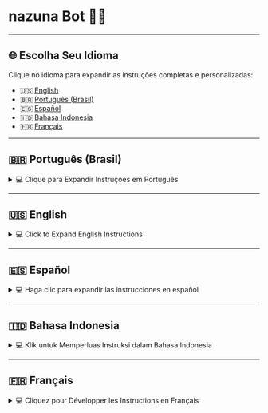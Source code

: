 # **nazuna Bot 🤖🚀**

 
---

## 🌐 **Escolha Seu Idioma**

Clique no idioma para expandir as instruções completas e personalizadas:

- 🇺🇸 [English](#-english)
- 🇧🇷 [Português (Brasil)](#-portugues-brasil)
- 🇪🇸 [Español](#-espanol)
- 🇮🇩 [Bahasa Indonesia](#-bahasa-indonesia)
- 🇫🇷 [Français](#-francais)

---

## 🇧🇷 **Português (Brasil)**

<details>
<summary>💻 Clique para Expandir Instruções em Português</summary>

### 📊 **Estatísticas do Projeto**

Métricas em tempo real do **nazuna Bot**, com o que cada uma significa:

| Ícone | Badge | Descrição |
|-------|-------|-----------|
| 🕒 | ![Última Atualização](https://img.shields.io/github/last-commit/hiudyy/nazuna?color=blue&style=flat-square) | **Última Atualização**: Quando o projeto foi atualizado pela última vez. |
| ⭐ | ![Estrelas](https://img.shields.io/github/stars/hiudyy/nazuna?color=yellow&label=Favoritos&style=flat-square) | **Favoritos**: Quantas pessoas deram estrela no GitHub. |
| 🍴 | ![Forks](https://img.shields.io/github/forks/hiudyy/nazuna?color=green&style=flat-square) | **Forks**: Cópias do projeto feitas por outros devs. |
| 🐞 | ![Issues](https://img.shields.io/github/issues/hiudyy/nazuna?color=red&style=flat-square) | **Issues**: Bugs ou sugestões reportados pela comunidade. |
| 📝 | ![Commits](https://img.shields.io/github/commit-activity/m/hiudyy/nazuna?color=purple&style=flat-square) | **Commits**: Frequência de updates no código. |
| 💾 | ![Tamanho do Repo](https://img.shields.io/github/repo-size/hiudyy/nazuna?color=orange&style=flat-square) | **Tamanho do Repo**: Espaço ocupado no GitHub. |
| 👥 | ![Contribuidores](https://img.shields.io/github/contributors/hiudyy/nazuna?color=cyan&style=flat-square) | **Contribuidores**: Pessoas que ajudaram no bot. |
| 📥 | ![Downloads](https://img.shields.io/github/downloads/hiudyy/nazuna/total?color=pink&style=flat-square) | **Downloads**: Total de downloads do projeto. |
| 🌐 | ![Linguagens](https://img.shields.io/github/languages/top/hiudyy/nazuna?color=teal&style=flat-square) | **Linguagens**: Principais linguagens do projeto. |
| 🔄 | ![PRs](https://img.shields.io/github/issues-pr/hiudyy/nazuna?color=brightgreen&style=flat-square) | **Pull Requests**: Propostas de melhorias enviadas. |
| ⏱️ | ![Tempo de Resposta](https://img.shields.io/github/issues-closed-raw/hiudyy/nazuna?color=blueviolet&style=flat-square) | **Tempo de Resposta**: Média pra resolver issues. |
| 📜 | ![Licença](https://img.shields.io/badge/licença-Copyright-red?style=flat-square) | **Licença**: Projeto protegido por copyright. |
| ✅ | ![Status](https://img.shields.io/badge/STATUS-ATIVO-success?style=flat-square) | **Status**: Projeto ativo e em desenvolvimento. |

📈 **Visitas Totais**:  
![Contador de Visitas](https://count.getloli.com/@nazuninha-bot?name=nazuninha-bot&theme=booru-lewd&padding=8&offset=0&align=top&scale=2&pixelated=1&darkmode=1)  
*Quantas pessoas visitaram o projeto.*

---

### 📢 **Canal Oficial no WhatsApp**

Fique por dentro de novidades, dicas exclusivas e updates!  
[![Canal WhatsApp](https://img.shields.io/badge/Entrar-WhatsApp-25D366?style=flat-square&logo=whatsapp)](https://whatsapp.com/channel/0029Vb6Ezk6LI8YXPgZPUJ2b)  
*Junte-se ao canal pra suporte e conteúdos exclusivos.*

---

### 🤖 **O que é o nazuna Bot?**

O **nazuna Bot** é um bot foda pro WhatsApp, feito com **Node.js** e **Baileys**. Ele é um assistente completo: automatiza tarefas, gerencia grupos, e tem comandos pra tudo, desde administração até diversão. Perfeito pra iniciantes e altamente customizável pra quem manja de código.

> ⚠️ **Aviso Sério**: O nazuna Bot é **protegido por copyright**. Tirar créditos, vender ou distribuir versões modificadas sem permissão é crime e pode te meter em encrenca legal.

### 🎉 **Por que o nazuna Bot é Incrível?**

- **Configuração Fácil**: Conecta com QR code ou código de pareamento em minutos.
- **Super Versátil**: Gerencia grupos, traz utilitários e anima com comandos divertidos.
- **Roda em Tudo**: Windows, Linux, macOS, Android (Termux) ou servidores como Pterodactyl.
- **Sempre Atualizado**: Novas features e correções chegam com frequência.
- **Seguro e Estável**: Usa o modo multi-dispositivos do WhatsApp pra rodar liso e seguro.

> 💡 **Curioso?** Após configurar, digite `/menu` no WhatsApp pra explorar os comandos!

---

### 📜 **Índice**

1. [🚀 Primeiros Passos](#-primeiros-passos)
2. [📋 Pré-requisitos](#-pré-requisitos)
3. [📥 Instalação](#-instalação)
4. [🚀 Rodando o Bot](#-rodando-o-bot)
5. [🔌 Conectando ao WhatsApp](#-conectando-ao-whatsapp)
6. [🔄 Atualizando o Bot](#-atualizando-o-bot)
7. [💻 Tutoriais por Plataforma](#-tutoriais-por-plataforma)
   - [🖥️ Windows](#-windows)
   - [🐧 Linux](#-linux)
   - [📱 Termux (Android)](#-termux-android)
   - [☁️ Pterodactyl](#-pterodactyl)
8. [❓ Resolvendo Problemas](#-resolvendo-problemas)
9. [💖 Apoie o Projeto](#-apoie-o-projeto)
10. [📜 Licença](#-licença)
11. [👤 Sobre o Criador](#-sobre-o-criador)
12. [❔ FAQ Avançado](#-faq-avançado)

---

#### 🚀 **Primeiros Passos**

Novo no **nazuna Bot**? Comece com esses passos simples:

1. **Prepare o ambiente**: Instale Node.js e Git (veja [Pré-requisitos](#-pré-requisitos)).
2. **Baixe o bot**: Clone o repositório do GitHub.
3. **Conecte ao WhatsApp**: Use um número secundário pra evitar riscos.
4. **Explore os comandos**: Digite `/menu` no WhatsApp pra ver o que o bot faz.

> 💡 **Dica de Iniciante**: Parece complicado? Relaxa, cada seção explica tudo passo a passo!

---

#### 📋 **Pré-requisitos**

Você vai precisar de:

| **Item**            | **Descrição**                                                                 |
|---------------------|-------------------------------------------------------------------------------|
| **Node.js**         | Versão 18 ou superior. Baixe em [nodejs.org](https://nodejs.org).             |
| **Git**             | Pra clonar o repositório. Pega em [git-scm.com](https://git-scm.com).        |
| **WhatsApp**        | Um número dedicado pro bot (evite o principal pra não levar ban).             |
| **Internet Estável**| Necessária pra configuração e funcionamento.                                  |
| **Dispositivo**     | PC (Windows, Linux, macOS), Android com Termux, ou servidor (Pterodactyl).    |
| **Recursos Mínimos**| 256MB de RAM e 256MB de armazenamento (512MB RAM e 512MB disco recomendados).     |

> ⚠️ **Atenção**: Use um número secundário pro bot pra proteger sua conta principal do WhatsApp.

---

#### 📥 **Instalação**

Bora botar o **nazuna Bot** pra rodar:

1. **Clonar o Repositório**  
   Abra o terminal (Prompt de Comando, PowerShell ou Termux) e execute:  
   ```bash
   git clone https://github.com/hiudyy/nazuna.git
   cd nazuna
   ```

2. **Instalar Dependências**  
   Rode esses comandos, um por vez:  
   ```bash
   npm run config
   npm run config:install
   ```  
   Isso baixa todas as bibliotecas necessárias.

   > **Deu Erro?**: Confirme se o Node.js tá instalado (`node -v`). Se continuar, tente `npm install`.

---

#### 🚀 **Rodando o Bot**

Pra ligar o **nazuna Bot**:  
```bash
npm start
```

Ele vai te guiar pra conectar ao WhatsApp (próxima seção).

> 💡 **Primeira Vez**: Você precisa autenticar com QR code ou código de pareamento. Depois, reconecta sozinho.

---

#### 🔌 **Conectando ao WhatsApp**

O **nazuna Bot** usa o **modo multi-dispositivos** do WhatsApp, então o celular não precisa ficar ligado após a configuração. Escolha um método:

1. **QR Code**  
   - O terminal mostra um QR code (quadrado com padrões).  
   - No celular, abra o WhatsApp:  
     1. Vá em **Configurações** > **Aparelhos Conectados**.  
     2. Clique em **Conectar um Aparelho**.  
     3. Escaneie o QR code com a câmera.  
   - Conectado na moral!  

2. **Código de Pareamento**  
   - Perfeito pra dispositivos sem câmera.  
   - Digite o número do bot (ex.: `+5511999999999`).  
   - O terminal dá um código (ex.: `1234-5678`).  
   - No WhatsApp:  
     1. Vá em **Configurações** > **Aparelhos Conectados**.  
     2. Clique em **Conectar com Número de Telefone**.  
     3. Insira o código.  
   - Tô dentro!

> ⚠️ **Cuidado**:  
> - Use número secundário pra evitar ban.  
> - QR code expirou? Rode `npm start` de novo.  
> - A sessão é salva, então reconexões são automáticas, exceto se deslogar.

---

#### 🔄 **Atualizando o Bot**

Pra manter na última versão:  
```bash
npm run update
```

Atualiza sem mexer nas configs ou chats.

> ✅ **Tranquilo**: Updates são seguros e não apagam nada.

---

#### 💻 **Tutoriais por Plataforma**

**Onde tá rodando o bot?** Escolha sua plataforma:

##### 🖥️ **Windows**

1. **Pré-requisitos**  
   - Baixe e instale o [Node.js](https://nodejs.org) (LTS recomendado).  
   - Instale o [Git](https://git-scm.com/downloads) pro Windows.  
   - Verifique:  
     ```bash
     node -v
     git --version
     ```

2. **Clonar e Instalar**  
   Abra o Prompt de Comando ou PowerShell:  
   ```bash
   git clone https://github.com/hiudyy/nazuna.git
   cd nazuna
   npm run config
   npm run config:install
   ```

3. **Rodar o Bot**  
   ```bash
   npm start
   ```

4. **Manter Online**  
   - Use o [NSSM](https://nssm.cc/) pra rodar 24/7:  
     ```bash
     nssm install nazuna "C:\caminho\para\node.exe" "C:\caminho\para\nazuna\app.js"
     ```
   - Ou deixe o Prompt aberto (não feche!).

> 💡 **Dica**: Bot parou? Cheque a conexão ou rode `npm start` novamente.

##### 🐧 **Linux**

1. **Pré-requisitos**  
   Atualize e instale:  
   ```bash
   sudo apt update && sudo apt install -y nodejs git
   ```  
   Verifique:  
   ```bash
   node -v
   git --version
   ```

2. **Clonar e Instalar**  
   ```bash
   git clone https://github.com/hiudyy/nazuna.git
   cd nazuna
   npm run config
   npm run config:install
   ```

3. **Rodar o Bot**  
   ```bash
   npm start
   ```

4. **Rodar em Segundo Plano**  
   Use o `pm2`:  
   ```bash
   npm install -g pm2
   pm2 start npm --name "nazuna" -- start
   pm2 save
   ```  
   Monitore com `pm2 logs nazuna`.

> 💡 **Dica**: Desconectou? Reinicie com `pm2 restart nazuna`.

##### 📱 **Termux (Android)**

1. **Instalar o Termux**  
   - Baixe pelo [F-Droid](https://f-droid.org/packages/com.termux/) (evite Google Play).  
   - Atualize:  
     ```bash
     pkg update && pkg upgrade -y
     ```

2. **Pré-requisitos**  
   ```bash
   pkg install nodejs git -y
   termux-setup-storage
   ```

3. **Clonar e Instalar**  
   ```bash
   cd /sdcard
   git clone https://github.com/hiudyy/nazuna.git
   cd nazuna
   npm run config
   npm run config:install
   ```

4. **Rodar o Bot**  
   ```bash
   npm start
   ```

5. **Manter Online**  
   - Evite fechar o Termux; mantenha o celular ligado ou use app de “manter acordado”.  
   - Se parar, reinicie:  
     ```bash
     cd /sdcard/nazuna
     npm start
     ```

> 💡 **Dica**: “Permissão negada”? Rode `termux-setup-storage` de novo.

##### ☁️ **Pterodactyl**

Configure o **nazuna Bot** no Pterodactyl de duas formas:

**Opção 1: Egg Oficial da nazuna**

1. **Baixar o Egg**  
   - Pegue o egg em: [github.com/hiudyy/nazu-files/egg-ptero.json](https://github.com/hiudyy/nazu-files/egg-ptero.json).  
   - Importe no painel Pterodactyl (**Eggs** > **Import Egg**).

2. **Criar o Servidor**  
   - Crie um servidor com o egg da nazuna.  
   - No **Startup**, configure:  
     - **Nome do Dono**: Seu nome/apelido (ex.: `João`).  
     - **Número do Bot**: Número com código do país (ex.: `+5511999999999`).  
     - **Prefixo do Bot**: Símbolo pros comandos (ex.: `/`).  
     - **Nome do Bot**: Nome no WhatsApp (ex.: `nazuna`).  
     - **Atualização Automática**: `Sim` pra updates automáticos ou `Não` pra manual.  
   - Recursos mínimos: 256MB RAM e 256MB disco (512MB RAM e 512MB disco recomendados).

3. **Iniciar o Servidor**  
   - Clique em **Iniciar** no painel.  
   - O egg clona o repo (`https://github.com/hiudyy/nazuna.git`) e instala tudo.  
   - Conecte ao WhatsApp via QR code ou código de pareamento (use console ou VNC).

4. **Manter Online**  
   - O Pterodactyl roda 24/7.  
   - Sem atualização automática? Rode:  
     ```bash
     npm run update
     ```

**Opção 2: Egg Node.js Comum**

1. **Criar o Servidor**  
   - Crie um servidor com o egg **Node.js** padrão.  
   - Defina o **Comando de Inicialização** como: `npm start`.  
   - Recursos mínimos: 256MB RAM e 256MB disco (512MB RAM e 512MB disco recomendados).

2. **Clonar o Repositório**  
   - No console do Pterodactyl:  
     ```bash
     git clone https://github.com/hiudyy/nazuna.git
     cd nazuna
     ```

3. **Instalar Dependências**  
   - Execute:  
     ```bash
     npm run config
     npm run config:install
     ```

4. **Iniciar o Bot**  
   - Inicie o servidor no painel.  
   - Conecte ao WhatsApp com QR code ou código.

5. **Atualizações**  
   - Atualize manualmente:  
     ```bash
     npm run update
     ```

> 💡 **Dica**: O egg oficial automatiza tudo, é mais fácil!

---

#### ❓ **Resolvendo Problemas**

Deu pau? Soluções pros problemas mais comuns:

| **Problema**                     | **Solução**                                                                 |
|----------------------------------|-----------------------------------------------------------------------------|
| **“Comando não encontrado”**     | Instale Git/Node.js (`pkg install git nodejs` no Termux).                   |
| **QR Code não funciona**         | Atualize o WhatsApp, gere outro QR com `npm start`, ou cheque a internet.   |
| **Bot desconecta**               | Reinicie com `npm start`, apague a pasta `sessions`, ou troque o número.    |
| **Erro na instalação**           | Rode `npm install`, verifique Node.js 18+ (`node -v`), ou atualize pacotes. |
| **Termux para**                  | Mantenha o celular ligado e reinicie com `cd /sdcard/nazuna && npm start`. |

> 😊 **Tá na Merda?** Cola no [Canal do WhatsApp](https://whatsapp.com/channel/0029Vb6Ezk6LI8YXPgZPUJ2b) pra suporte!

---

#### 💖 **Apoie o Projeto**

Fazer o **nazuna Bot** é um trampo danado. Seu apoio é tudo:

- **🌍 Global (Patreon)**  
  [![Apoiar no Patreon](https://img.shields.io/badge/Apoiar-Patreon-orange?style=flat-square&logo=patreon)](https://patreon.com/hiudyy)  
  *Contribua mensalmente pra manter o projeto vivo.*

- **🇧🇷 Brasil (Pix)**  
  **Chave Pix (E-mail):** `lua.bot@hotmail.com`  
  *Qualquer valor já ajuda pra caramba.*

> ❤️ **Valeu!** Cada real motiva mais features e melhorias!

---

#### 📜 **Licença**

© 2025 **Hiudy**. Todos os direitos reservados.

O **nazuna Bot** é **protegido por copyright**. Não remova os créditos, não venda, e não distribua versões modificadas sem autorização. Violações podem levar a ações legais.

---

#### 👤 **Sobre o Criador**

Feito com ❤️ por [**Hiudy**](https://github.com/hiudyy), um dev apaixonado por criar ferramentas que tornam a tecnologia mais divertida e acessível. Ele tá sempre bolando projetos novos e dando aquele gás no nazuna Bot pra comunidade.

**Estatísticas do Hiudy**:

| Ícone | Badge | Descrição |
|-------|-------|-----------|
| 👥 | ![Seguidores](https://img.shields.io/github/followers/hiudyy?color=blue&style=flat-square) | **Seguidores**: Quantas pessoas acompanham o Hiudy no GitHub. |
| 📝 | ![Contribuições](https://img.shields.io/github/commit-activity/y/hiudyy/nazuna) | **Contribuições**: Atividade anual do Hiudy em todos os projetos. |
| 💬 | ![Discord](https://img.shields.io/badge/Discord-hiudyyy-7289DA?style=flat-square&logo=discord) | **Discord**: Conecte-se com o Hiudy no Discord. |
| 📷 | ![Instagram](https://img.shields.io/badge/Instagram-hiudyyy_-E4405F?style=flat-square&logo=instagram) | **Instagram**: Siga o Hiudy no Insta pra novidades. |

**Bio**:  
Hiudy é um entusiasta de tech que curte criar soluções práticas e com aquele toque de diversão. Além do nazuna Bot, ele contribui pra projetos open-source e ama trocar ideia com a comunidade. Cola nas redes dele pra acompanhar os próximos rolês!

- 📍 **GitHub**: [hiudyy](https://github.com/hiudyy)
- 💬 **Discord**: [hiudyyy](https://discord.com/users/hiudyyy)
- 📷 **Instagram**: [hiudyyy_](https://instagram.com/hiudyyy_)

> 🌟 **Gostou?** Dá uma estrela no GitHub e compartilha com a galera!

---

#### ❔ **FAQ Avançado**

| **Pergunta**                              | **Resposta**                                                                 |
|------------------------------------------|-----------------------------------------------------------------------------|
| **Posso usar meu número principal?**      | Não é recomendado. Use um número secundário pra evitar riscos de banimento. |
| **O bot funciona offline?**               | Não, precisa de internet pra se conectar ao WhatsApp.                       |
| **Como personalizo os comandos?**         | Edite o `config.json` após instalar (veja a documentação).                  |
| **E se meu servidor Pterodactyl travar?** | Reinicie o servidor e cheque os logs no console do Pterodactyl.             |

> 💡 **Mais Dúvidas?** Pergunte no [Canal do WhatsApp](https://whatsapp.com/channel/0029Vb6Ezk6LI8YXPgZPUJ2b)!

</details>

---

## 🇺🇸 **English**

<details>
<summary>💻 Click to Expand English Instructions</summary>

### 📊 **Project Statistics**

Real-time metrics for **nazuna Bot**, with what each one means:

| Icon | Badge | Description |
|------|-------|-------------|
| 🕒 | ![Last Update](https://img.shields.io/github/last-commit/hiudyy/nazuna?color=blue&style=flat-square) | **Last Update**: When the project was last updated. |
| ⭐ | ![Stars](https://img.shields.io/github/stars/hiudyy/nazuna?color=yellow&label=Stars&style=flat-square) | **Stars**: Number of people who starred it on GitHub. |
| 🍴 | ![Forks](https://img.shields.io/github/forks/hiudyy/nazuna?color=green&style=flat-square) | **Forks**: Copies of the project made by other devs. |
| 🐞 | ![Issues](https://img.shields.io/github/issues/hiudyy/nazuna?color=red&style=flat-square) | **Issues**: Bugs or suggestions reported by the community. |
| 📝 | ![Commits](https://img.shields.io/github/commit-activity/m/hiudyy/nazuna?color=purple&style=flat-square) | **Commits**: Frequency of code updates. |
| 💾 | ![Repo Size](https://img.shields.io/github/repo-size/hiudyy/nazuna?color=orange&style=flat-square) | **Repo Size**: Space used by the project on GitHub. |
| 👥 | ![Contributors](https://img.shields.io/github/contributors/hiudyy/nazuna?color=cyan&style=flat-square) | **Contributors**: People who helped build the bot. |
| 📥 | ![Downloads](https://img.shields.io/github/downloads/hiudyy/nazuna/total?color=pink&style=flat-square) | **Downloads**: Total downloads of the project. |
| 🌐 | ![Languages](https://img.shields.io/github/languages/top/hiudyy/nazuna?color=teal&style=flat-square) | **Languages**: Main languages used in the project. |
| 🔄 | ![PRs](https://img.shields.io/github/issues-pr/hiudyy/nazuna?color=brightgreen&style=flat-square) | **Pull Requests**: Improvement proposals from the community. |
| ⏱️ | ![Response Time](https://img.shields.io/github/issues-closed-raw/hiudyy/nazuna?color=blueviolet&style=flat-square) | **Response Time**: Average time to resolve issues. |
| 📜 | ![License](https://img.shields.io/badge/license-Copyright-red?style=flat-square) | **License**: Project is copyright-protected. |
| ✅ | ![Status](https://img.shields.io/badge/STATUS-ACTIVE-success?style=flat-square) | **Status**: Project is active and under development. |

📈 **Total Visits**:  
![Visit Counter](https://count.getloli.com/@nazuninha-bot?name=nazuninha-bot&theme=booru-lewd&padding=8&offset=0&align=top&scale=2&pixelated=1&darkmode=1)  
*Tracks how many people visited the project.*

---

### 📢 **Official WhatsApp Channel**

Stay in the loop with news, exclusive tips, and updates!  
[![WhatsApp Channel](https://img.shields.io/badge/Join-WhatsApp-25D366?style=flat-square&logo=whatsapp)](https://whatsapp.com/channel/0029Vb6Ezk6LI8YXPgZPUJ2b)  
*Join our channel for support and exclusive content.*

---

### 🤖 **What is nazuna Bot?**

**nazuna Bot** is an epic WhatsApp bot built with **Node.js** and **Baileys**. It’s like a supercharged assistant: automates tasks, manages groups, and offers commands for everything from admin tasks to fun. Perfect for beginners and highly customizable for coders.

> ⚠️ **Serious Warning**: nazuna Bot is **copyright-protected**. Removing credits, selling, or distributing modified versions without permission is illegal and may lead to legal trouble.

### 🎉 **Why nazuna Bot Rocks?**

- **Easy Setup**: Connect with QR code or pairing code in minutes.
- **Super Versatile**: Manages groups, provides utilities, and spices things up with fun commands.
- **Runs Anywhere**: Windows, Linux, macOS, Android (Termux), or servers like Pterodactyl.
- **Always Fresh**: New features and fixes roll out regularly.
- **Safe & Smooth**: Uses WhatsApp’s multi-device mode for stability and security.

> 💡 **Curious?** After setup, type `/menu` in WhatsApp to explore commands!

---

### 📜 **Table of Contents**

1. [🚀 Getting Started](#-getting-started)
2. [📋 Prerequisites](#-prerequisites)
3. [📥 Installation](#-installation)
4. [🚀 Running the Bot](#-running-the-bot)
5. [🔌 Connecting to WhatsApp](#-connecting-to-whatsapp)
6. [🔄 Updating the Bot](#-updating-the-bot)
7. [💻 Platform Tutorials](#-platform-tutorials)
   - [🖥️ Windows](#-windows)
   - [🐧 Linux](#-linux)
   - [📱 Termux (Android)](#-termux-android)
   - [☁️ Pterodactyl](#-pterodactyl)
8. [❓ Troubleshooting](#-troubleshooting)
9. [💖 Support the Project](#-support-the-project)
10. [📜 License](#-license)
11. [👤 About the Creator](#-about-the-creator)
12. [❔ Advanced FAQ](#-advanced-faq)

---

#### 🚀 **Getting Started**

New to **nazuna Bot**? Start with these simple steps:

1. **Set up your environment**: Install Node.js and Git (see [Prerequisites](#-prerequisites)).
2. **Download the bot**: Clone the GitHub repository.
3. **Connect to WhatsApp**: Use a secondary number to avoid risks.
4. **Explore commands**: Type `/menu` in WhatsApp to see what the bot can do.

> 💡 **Beginner Tip**: Looks complex? Chill, each section breaks it down step-by-step!

---

#### 📋 **Prerequisites**

You’ll need:

| **Item**            | **Description**                                                               |
|--------------------|-------------------------------------------------------------------------------|
| **Node.js**        | Version 18 or higher. Download from [nodejs.org](https://nodejs.org).         |
| **Git**            | To clone the repository. Get it from [git-scm.com](https://git-scm.com).      |
| **WhatsApp**       | A dedicated number for the bot (avoid your main number to prevent bans).      |
| **Stable Internet**| Essential for setup and operation.                                            |
| **Device**         | PC (Windows, Linux, macOS), Android with Termux, or server (Pterodactyl).     |
| **Minimum Specs**  | 256MB RAM and 256MB storage (512MB RAM and 512MB storage recommended).            |

> ⚠️ **Warning**: Use a secondary number for the bot to protect your main WhatsApp account.

---

#### 📥 **Installation**

Let’s get **nazuna Bot** running:

1. **Clone the Repository**  
   Open your terminal (Command Prompt, PowerShell, or Termux) and run:  
   ```bash
   git clone https://github.com/hiudyy/nazuna.git
   cd nazuna
   ```

2. **Install Dependencies**  
   Run these one at a time:  
   ```bash
   npm run config
   npm run config:install
   ```  
   This grabs all required libraries.

   > **Error?**: Check if Node.js is installed (`node -v`). If issues persist, try `npm install`.

---

#### 🚀 **Running the Bot**

To fire up **nazuna Bot**:  
```bash
npm start
```

It’ll guide you to connect to WhatsApp (next section).

> 💡 **First Run**: You’ll need to authenticate with a QR code or pairing code. After that, it usually reconnects automatically.

---

#### 🔌 **Connecting to WhatsApp**

**nazuna Bot** uses WhatsApp’s **multi-device mode**, so your phone doesn’t need to stay online after setup. Pick a method:

1. **QR Code**  
   - The terminal shows a QR code (a square with patterns).  
   - On your phone, open WhatsApp:  
     1. Go to **Settings** > **Linked Devices**.  
     2. Tap **Link a Device**.  
     3. Scan the QR code with your camera.  
   - Boom, connected!  

2. **Pairing Code**  
   - Great for devices without a camera.  
   - Enter the bot’s number (e.g., `+12025550123`).  
   - The terminal gives a code (e.g., `1234-5678`).  
   - In WhatsApp:  
     1. Go to **Settings** > **Linked Devices**.  
     2. Tap **Link with Phone Number**.  
     3. Enter the code.  
   - You’re in!

> ⚠️ **Caution**:  
> - Use a secondary number to avoid bans.  
> - QR code expired? Run `npm start` again.  
> - Session is saved, so reconnections are automatic unless you log out.

---

#### 🔄 **Updating the Bot**

Keep it fresh:  
```bash
npm run update
```

Updates without messing with your settings or chats.

> ✅ **Safe**: Updates won’t wipe anything.

---

#### 💻 **Platform Tutorials**

**Where you running the bot?** Pick your platform:

##### 🖥️ **Windows**

1. **Prerequisites**  
   - Download and install [Node.js](https://nodejs.org) (LTS recommended).  
   - Install [Git](https://git-scm.com/downloads) for Windows.  
   - Verify:  
     ```bash
     node -v
     git --version
     ```

2. **Clone and Install**  
   Open Command Prompt or PowerShell:  
   ```bash
   git clone https://github.com/hiudyy/nazuna.git
   cd nazuna
   npm run config
   npm run config:install
   ```

3. **Run the Bot**  
   ```bash
   npm start
   ```

4. **Keep It Online**  
   - Use [NSSM](https://nssm.cc/) to run 24/7:  
     ```bash
     nssm install nazuna "C:\path\to\node.exe" "C:\path\to\nazuna\app.js"
     ```
   - Or keep the Command Prompt open (don’t close!).

> 💡 **Tip**: Bot stopped? Check internet or rerun `npm start`.

##### 🐧 **Linux**

1. **Prerequisites**  
   Update and install:  
   ```bash
   sudo apt update && sudo apt install -y nodejs git
   ```  
   Verify:  
   ```bash
   node -v
   git --version
   ```

2. **Clone and Install**  
   ```bash
   git clone https://github.com/hiudyy/nazuna.git
   cd nazuna
   npm run config
   npm run config:install
   ```

3. **Run the Bot**  
   ```bash
   npm start
   ```

4. **Run in Background**  
   Use `pm2`:  
   ```bash
   npm install -g pm2
   pm2 start npm --name "nazuna" -- start
   pm2 save
   ```  
   Monitor with `pm2 logs nazuna`.

> 💡 **Tip**: Disconnected? Restart with `pm2 restart nazuna`.

##### 📱 **Termux (Android)**

1. **Install Termux**  
   - Download from [F-Droid](https://f-droid.org/packages/com.termux/) (avoid Google Play).  
   - Update Termux:  
     ```bash
     pkg update && pkg upgrade -y
     ```

2. **Prerequisites**  
   ```bash
   pkg install nodejs git -y
   termux-setup-storage
   ```

3. **Clone and Install**  
   ```bash
   cd /sdcard
   git clone https://github.com/hiudyy/nazuna.git
   cd nazuna
   npm run config
   npm run config:install
   ```

4. **Run the Bot**  
   ```bash
   npm start
   ```

5. **Keep It Online**  
   - Prevent Termux from closing; keep phone awake (use charger or “stay awake” app).  
   - If it stops, restart:  
     ```bash
     cd /sdcard/nazuna
     npm start
     ```

> 💡 **Tip**: “Permission denied”? Rerun `termux-setup-storage`.

##### ☁️ **Pterodactyl**

Set up **nazuna Bot** on Pterodactyl in two ways:

**Option 1: Official nazuna Egg**

1. **Download the Egg**  
   - Grab the egg at: [github.com/hiudyy/nazu-files/egg-ptero.json](https://github.com/hiudyy/nazu-files/egg-ptero.json).  
   - Import it in your Pterodactyl panel (**Eggs** > **Import Facet Import Egg**).

2. **Create the Server**  
   - Create a server with the nazuna egg.  
   - In **Startup**, configure:  
     - **Owner Name**: Your name/nickname (e.g., `John`).  
     - **Bot Number**: Number with country code (e.g., `+12025550123`).  
     - **Bot Prefix**: Symbol for commands (e.g., `/`).  
     - **Bot Name**: Name shown in WhatsApp (e.g., `nazuna`).  
     - **Auto Update**: `Yes` for automatic updates or `No` for manual.  
   - Minimum specs: 256MB RAM and 256MB storage (512MB RAM and 512MB storage recommended).

3. **Start the Server**  
   - Click **Start** in the panel.  
   - The egg auto-clones the repo (`https://github.com/hiudyy/nazuna.git`) and installs dependencies.  
   - Connect to WhatsApp via QR code or pairing code (use console or VNC).

4. **Keep It Online**  
   - Pterodactyl runs it 24/7.  
   - For manual updates, run:  
     ```bash
     npm run update
     ```

**Option 2: Generic Node.js Egg**

1. **Create the Server**  
   - Create a server with the default **Node.js** egg.  
   - Set **Startup Command** to: `npm start`.  
   - Minimum specs: 256MB RAM and 256MB storage (512MB RAM and 512MB storage recommended).

2. **Clone the Repository**  
   - In Pterodactyl console:  
     ```bash
     git clone https://github.com/hiudyy/nazuna.git
     cd nazuna
     ```

3. **Install Dependencies**  
   - Run:  
     ```bash
     npm run config
     npm run config:install
     ```

4. **Start the Bot**  
   - Start the server in the panel.  
   - Connect to WhatsApp with QR code or pairing code.

5. **Updates**  
   - Update manually:  
     ```bash
     npm run update
     ```

> 💡 **Tip**: The official egg automates everything, so it’s easier!

---

#### ❓ **Troubleshooting**

Got issues? Fixes for common problems:

| **Issue**                        | **Solution**                                                               |
|----------------------------------|---------------------------------------------------------------------------|
| **“Command not found”**          | Install Git/Node.js (`pkg install git nodejs` in Termux).                 |
| **QR Code doesn’t work**         | Update WhatsApp, generate new QR with `npm start`, or check internet.     |
| **Bot disconnects**              | Restart with `npm start`, delete `sessions` folder, or switch numbers.    |
| **Installation errors**          | Run `npm install`, verify Node.js 18+ (`node -v`), or update packages.    |
| **Termux stops**                 | Keep phone awake and restart with `cd /sdcard/nazuna && npm start`.|

> 😊 **Still Stuck?** Hit up our [WhatsApp Channel](https://whatsapp.com/channel/0029Vb6Ezk6LI8YXPgZPUJ2b) for help!

---

#### 💖 **Support the Project**

Building **nazuna Bot** is a ton of work. Your support keeps it alive:

- **🌍 Global (Patreon)**  
  [![Support on Patreon](https://img.shields.io/badge/Support-Patreon-orange?style=flat-square&logo=patreon)](https://patreon.com/hiudyy)  
  *Contribute monthly to keep the project going.*

- **🇧🇷 Brazil (Pix)**  
  **Pix Key (Email):** `lua.bot@hotmail.com`  
  *Any amount helps a ton.*

> ❤️ **Thanks!** Every bit fuels new features and improvements!

---

#### 📜 **License**

© 2025 **Hiudy**. All rights reserved.

**nazuna Bot** is **copyright-protected**. Don’t remove credits, sell, or distribute modified versions without permission. Violations may lead to legal action.

---

#### 👤 **About the Creator**

Built with ❤️ by [**Hiudy**](https://github.com/hiudyy), a dev passionate about making tech fun and accessible. He’s always cooking up new projects and leveling up nazuna Bot for the community.

**Hiudy’s Stats**:

| Icon | Badge | Description |
|------|-------|-------------|
| 👥 | ![Followers](https://img.shields.io/github/followers/hiudyy?color=blue&style=flat-square) | **Followers**: Number of people following Hiudy on GitHub. |
| 📝 | ![Contributions](https://img.shields.io/github/commit-activity/y/hiudyy/nazuna) | **Contributions**: Hiudy’s yearly activity across projects. |
| 💬 | ![Discord](https://img.shields.io/badge/Discord-hiudyyy-7289DA?style=flat-square&logo=discord) | **Discord**: Connect with Hiudy on Discord. |
| 📷 | ![Instagram](https://img.shields.io/badge/Instagram-hiudyyy_-E4405F?style=flat-square&logo=instagram) | **Instagram**: Follow Hiudy on Insta for updates. |

**Bio**:  
Hiudy’s a tech enthusiast who loves crafting practical, fun solutions. Beyond nazuna Bot, he contributes to open-source projects and vibes with the community. Hit him up on socials to catch his next big thing!

- 📍 **GitHub**: [hiudyy](https://github.com/hiudyy)
- 💬 **Discord**: [hiudyyy](https://discord.com/users/hiudyyy)
- 📷 **Instagram**: [hiudyyy_](https://instagram.com/hiudyyy_)

> 🌟 **Dig It?** Star the project on GitHub and share with your crew!

---

#### ❔ **Advanced FAQ**

| **Question**                             | **Answer**                                                                |
|-----------------------------------------|---------------------------------------------------------------------------|
| **Can I use my main number?**           | Not recommended. Use a secondary number to avoid ban risks.               |
| **Does the bot work offline?**          | No, it needs internet to connect to WhatsApp.                            |
| **How do I customize commands?**        | Edit `config.json` after installation (check docs).                      |
| **What if my Pterodactyl server crashes?** | Restart the server and check logs in Pterodactyl console.               |

> 💡 **More Questions?** Ask in our [WhatsApp Channel](https://whatsapp.com/channel/0029Vb6Ezk6LI8YXPgZPUJ2b)!

</details>

---

## 🇪🇸 **Español**

<details>
<summary>💻 Haga clic para expandir las instrucciones en español</summary>

### 📊 **Estadísticas del Proyecto**

Métricas en tiempo real del **nazuna Bot**, con lo que significa cada una:

| Icono | Insignia | Descripción |
|-------|----------|-------------|
| 🕒 | ![Última Actualización](https://img.shields.io/github/last-commit/hiudyy/nazuna?color=blue&style=flat-square) | **Última Actualización**: Cuándo se actualizó el proyecto por última vez. |
| ⭐ | ![Estrellas](https://img.shields.io/github/stars/hiudyy/nazuna?color=yellow&label=Estrellas&style=flat-square) | **Estrellas**: Personas que dieron estrella en GitHub. |
| 🍴 | ![Forks](https://img.shields.io/github/forks/hiudyy/nazuna?color=green&style=flat-square) | **Forks**: Copias del proyecto hechas por otros devs. |
| 🐞 | ![Issues](https://img.shields.io/github/issues/hiudyy/nazuna?color=red&style=flat-square) | **Issues**: Errores o sugerencias reportados por la comunidad. |
| 📝 | ![Commits](https://img.shields.io/github/commit-activity/m/hiudyy/nazuna?color=purple&style=flat-square) | **Commits**: Frecuencia de actualizaciones del código. |
| 💾 | ![Tamaño del Repo](https://img.shields.io/github/repo-size/hiudyy/nazuna?color=orange&style=flat-square) | **Tamaño del Repo**: Espacio ocupado en GitHub. |
| 👥 | ![Contribuidores](https://img.shields.io/github/contributors/hiudyy/nazuna?color=cyan&style=flat-square) | **Contribuidores**: Personas que ayudaron a desarrollar el bot. |
| 📥 | ![Descargas](https://img.shields.io/github/downloads/hiudyy/nazuna/total?color=pink&style=flat-square) | **Descargas**: Total de descargas del proyecto. |
| 🌐 | ![Lenguajes](https://img.shields.io/github/languages/top/hiudyy/nazuna?color=teal&style=flat-square) | **Lenguajes**: Principales lenguajes del proyecto. |
| 🔄 | ![PRs](https://img.shields.io/github/issues-pr/hiudyy/nazuna?color=brightgreen&style=flat-square) | **Pull Requests**: Propuestas de mejoras enviadas. |
| ⏱️ | ![Tiempo de Respuesta](https://img.shields.io/github/issues-closed-raw/hiudyy/nazuna?color=blueviolet&style=flat-square) | **Tiempo de Respuesta**: Promedio para resolver issues. |
| 📜 | ![Licencia](https://img.shields.io/badge/licencia-Copyright-red?style=flat-square) | **Licencia**: Proyecto protegido por derechos de autor. |
| ✅ | ![Estado](https://img.shields.io/badge/ESTADO-ACTIVO-success?style=flat-square) | **Estado**: Proyecto activo y en desarrollo. |

📈 **Visitas Totales**:  
![Contador de Visitas](https://count.getloli.com/@nazuninha-bot?name=nazuninha-bot&theme=booru-lewd&padding=8&offset=0&align=top&scale=2&pixelated=1&darkmode=1)  
*Registra cuántas personas visitaron el proyecto.*

---

### 📢 **Canal Oficial de WhatsApp**

¡Mantente al día con noticias, consejos exclusivos y actualizaciones!  
[![Canal de WhatsApp](https://img.shields.io/badge/Unirse-WhatsApp-25D366?style=flat-square&logo=whatsapp)](https://whatsapp.com/channel/0029Vb6Ezk6LI8YXPgZPUJ2b)  
*Únete a nuestro canal para soporte y contenido exclusivo.*

---

### 🤖 **¿Qué es nazuna Bot?**

**nazuna Bot** es un bot épico para WhatsApp, construido con **Node.js** y **Baileys**. Es como un asistente todo terreno: automatiza tareas, gestiona grupos y ofrece comandos para admin, utilidades y diversión. Ideal para principiantes y súper personalizable para programadores.

> ⚠️ **Advertencia Seria**: nazuna Bot está **protegido por derechos de autor**. Quitar créditos, vender o distribuir versiones modificadas sin permiso es ilegal y puede meterte en problemas legales.

### 🎉 **¿Por qué nazuna Bot es Genial?**

- **Configuración Fácil**: Conecta con código QR o de vinculación en minutos.
- **Súper Versátil**: Gestiona grupos, ofrece herramientas y anima con comandos divertidos.
- **Funciona en Todo**: Windows, Linux, macOS, Android (Termux) o servidores como Pterodactyl.
- **Siempre Actualizado**: Nuevas funciones y correcciones llegan regularmente.
- **Seguro y Fluido**: Usa el modo multidispositivo de WhatsApp para estabilidad y seguridad.

> 💡 **¿Curioso?** Tras configurarlo, escribe `/menu` en WhatsApp para explorar comandos.

---

### 📜 **Índice**

1. [🚀 Primeros Pasos](#-primeros-pasos)
2. [📋 Requisitos Previos](#-requisitos-previos)
3. [📥 Instalación](#-instalación)
4. [🚀 Ejecutando el Bot](#-ejecutando-el-bot)
5. [🔌 Conectando a WhatsApp](#-conectando-a-whatsapp)
6. [🔄 Actualizando el Bot](#-actualizando-el-bot)
7. [💻 Tutoriales por Plataforma](#-tutoriales-por-plataforma)
   - [🖥️ Windows](#-windows)
   - [🐧 Linux](#-linux)
   - [📱 Termux (Android)](#-termux-android)
   - [☁️ Pterodactyl](#-pterodactyl)
8. [❓ Solución de Problemas](#-solución-de-problemas)
9. [💖 Apoyar el Proyecto](#-apoyar-el-proyecto)
10. [📜 Licencia](#-licencia)
11. [👤 Sobre el Creador](#-sobre-el-creador)
12. [❔ FAQ Avanzado](#-faq-avanzado)

---

#### 🚀 **Primeros Pasos**

¿Nuevo en **nazuna Bot**? Empieza con estos pasos simples:

1. **Prepara tu entorno**: Instala Node.js y Git (ver [Requisitos Previos](#-requisitos-previos)).
2. **Descarga el bot**: Clona el repositorio de GitHub.
3. **Conecta a WhatsApp**: Usa un número secundario para evitar riesgos.
4. **Explora comandos**: Escribe `/menu` en WhatsApp para ver qué hace el bot.

> 💡 **Consejo para Novatos**: ¿Parece complicado? Cada sección lo explica paso a paso.

---

#### 📋 **Requisitos Previos**

Necesitarás:

| **Elemento**       | **Descripción**                                                               |
|--------------------|-------------------------------------------------------------------------------|
| **Node.js**        | Versión 18 o superior. Descarga desde [nodejs.org](https://nodejs.org).       |
| **Git**            | Para clonar el repositorio. Consíguelo en [git-scm.com](https://git-scm.com). |
| **WhatsApp**       | Un número dedicado para el bot (evita tu número principal para prevenir bloqueos). |
| **Internet Estable**| Esencial para configuración y operación.                                      |
| **Dispositivo**    | PC (Windows, Linux, macOS), Android con Termux, o servidor (Pterodactyl).     |
| **Especs Mínimas** | 256MB RAM y 256MB almacenamiento (512MB RAM y 512MB almacenamiento recomendados). |

> ⚠️ **Advertencia**: Usa un número secundario para proteger tu cuenta principal de WhatsApp.

---

#### 📥 **Instalación**

Vamos a poner **nazuna Bot** en marcha:

1. **Clonar el Repositorio**  
   Abre tu terminal (Símbolo del sistema, PowerShell o Termux) y ejecuta:  
   ```bash
   git clone https://github.com/hiudyy/nazuna.git
   cd nazuna
   ```

2. **Instalar Dependencias**  
   Ejecuta uno por uno:  
   ```bash
   npm run config
   npm run config:install
   ```  
   Esto descarga todas las bibliotecas necesarias.

   > **¿Error?**: Verifica si Node.js está instalado (`node -v`). Si persiste, prueba `npm install`.

---

#### 🚀 **Ejecutando el Bot**

Para arrancar **nazuna Bot**:  
```bash
npm start
```

Te guiará para conectar a WhatsApp (siguiente sección).

> 💡 **Primera Vez**: Necesitas autenticarte con código QR o de vinculación. Luego, suele reconectar solo.

---

#### 🔌 **Conectando a WhatsApp**

**nazuna Bot** usa el **modo multidispositivo** de WhatsApp, así que no necesitas mantener el teléfono conectado tras configurar. Elige un método:

1. **Código QR**  
   - El terminal muestra un código QR (cuadrado con patrones).  
   - En tu teléfono, abre WhatsApp:  
     1. Ve a **Configuración** > **Dispositivos Vinculados**.  
     2. Toca **Vincular un Dispositivo**.  
     3. Escanea el código QR con la cámara.  
   - ¡Conectado!  

2. **Código de Vinculación**  
   - Ideal para dispositivos sin cámara.  
   - Ingresa el número del bot (ej.: `+34912345678`).  
   - El terminal da un código (ej.: `1234-5678`).  
   - En WhatsApp:  
     1. Ve a **Configuración** > **Dispositivos Vinculados**.  
     2. Toca **Vincular con Número de Teléfono**.  
     3. Ingresa el código.  
   - ¡Listo!

> ⚠️ **Precaución**:  
> - Usa un número secundario para evitar bloqueos.  
> - ¿Código QR expirado? Ejecuta `npm start` otra vez.  
> - La sesión se guarda, así que reconecta automáticamente salvo que cierres sesión.

---

#### 🔄 **Actualizando el Bot**

Manténlo actualizado:  
```bash
npm run update
```

Actualiza sin tocar configs ni chats.

> ✅ **Seguro**: Las actualizaciones no borran nada.

---

#### 💻 **Tutoriales por Plataforma**

**¿Dónde ejecutas el bot?** Elige tu plataforma:

##### 🖥️ **Windows**

1. **Requisitos Previos**  
   - Descarga e instala [Node.js](https://nodejs.org) (LTS recomendado).  
   - Instala [Git](https://git-scm.com/downloads) para Windows.  
   - Verifica:  
     ```bash
     node -v
     git --version
     ```

2. **Clonar e Instalar**  
   Abre Símbolo del sistema o PowerShell:  
   ```bash
   git clone https://github.com/hiudyy/nazuna.git
   cd nazuna
   npm run config
   npm run config:install
   ```

3. **Ejecutar el Bot**  
   ```bash
   npm start
   ```

4. **Mantenerlo Activo**  
   - Usa [NSSM](https://nssm.cc/) para 24/7:  
     ```bash
     nssm install nazuna "C:\ruta\a\node.exe" "C:\ruta\a\nazuna\app.js"
     ```
   - O deja abierta la ventana del Símbolo del sistema.

> 💡 **Consejo**: ¿Bot parado? Revisa internet o ejecuta `npm start` de nuevo.

##### 🐧 **Linux**

1. **Requisitos Previos**  
   Actualiza e instala:  
   ```bash
   sudo apt update && sudo apt install -y nodejs git
   ```  
   Verifica:  
   ```bash
   node -v
   git --version
   ```

2. **Clonar e Instalar**  
   ```bash
   git clone https://github.com/hiudyy/nazuna.git
   cd nazuna
   npm run config
   npm run config:install
   ```

3. **Ejecutar el Bot**  
   ```bash
   npm start
   ```

4. **Ejecutar en Segundo Plano**  
   Usa `pm2`:  
   ```bash
   npm install -g pm2
   pm2 start npm --name "nazuna" -- start
   pm2 save
   ```  
   Monitorea con `pm2 logs nazuna`.

> 💡 **Consejo**: ¿Desconectado? Reinicia con `pm2 restart nazuna`.

##### 📱 **Termux (Android)**

1. **Instalar Termux**  
   - Descarga desde [F-Droid](https://f-droid.org/packages/com.termux/) (evita Google Play).  
   - Actualiza Termux:  
     ```bash
     pkg update && pkg upgrade -y
     ```

2. **Requisitos Previos**  
   ```bash
   pkg install nodejs git -y
   termux-setup-storage
   ```

3. **Clonar e Instalar**  
   ```bash
   cd /sdcard
   git clone https://github.com/hiudyy/nazuna.git
   cd nazuna
   npm run config
   npm run config:install
   ```

4. **Ejecutar el Bot**  
   ```bash
   npm start
   ```

5. **Mantenerlo Activo**  
   - Evita que Termux se cierre; mantén el teléfono encendido (usa cargador o app de “mantener despierto”).  
   - Si para, reinicia:  
     ```bash
     cd /sdcard/nazuna
     npm start
     ```

> 💡 **Consejo**: ¿“Permiso denegado”? Ejecuta `termux-setup-storage` otra vez.

##### ☁️ **Pterodactyl**

Configura **nazuna Bot** en Pterodactyl de dos formas:

**Opción 1: Egg Oficial de nazuna**

1. **Descargar el Egg**  
   - Consigue el egg en: [github.com/hiudyy/nazu-files/egg-ptero.json](https://github.com/hiudyy/nazu-files/egg-ptero.json).  
   - Impórtalo en el panel Pterodactyl (**Eggs** > **Import Egg**).

2. **Crear el Servidor**  
   - Crea un servidor con el egg de nazuna.  
   - En **Startup**, configura:  
     - **Nombre del Propietario**: Tu nombre/apodo (ej.: `Juan`).  
     - **Número del Bot**: Número con código de país (ej.: `+34912345678`).  
     - **Prefijo del Bot**: Símbolo para comandos (ej.: `/`).  
     - **Nombre del Bot**: Nombre en WhatsApp (ej.: `nazuna`).  
     - **Actualización Automática**: `Sí` para updates automáticos o `No` para manuales.  
   - Especs mínimas: 256MB RAM y 256MB almacenamiento (512MB RAM y 512MB almacenamiento recomendados).

3. **Iniciar el Servidor**  
   - Haz clic en **Iniciar** en el panel.  
   - El egg clona el repo (`https://github.com/hiudyy/nazuna.git`) e instala dependencias.  
   - Conecta a WhatsApp con código QR o de vinculación (usa consola o VNC).

4. **Mantenerlo Activo**  
   - Pterodactyl lo mantiene 24/7.  
   - Si es manual, ejecuta:  
     ```bash
     npm run update
     ```

**Opción 2: Egg Genérico de Node.js**

1. **Crear el Servidor**  
   - Crea un servidor con el egg **Node.js** estándar.  
   - Configura **Comando de Inicio** como: `npm start`.  
   - Especs mínimas: 256MB RAM y 256MB almacenamiento (512MB RAM y 512MB almacenamiento recomendados).

2. **Clonar el Repositorio**  
   - En la consola de Pterodactyl:  
     ```bash
     git clone https://github.com/hiudyy/nazuna.git
     cd nazuna
     ```

3. **Instalar Dependencias**  
   - Ejecuta:  
     ```bash
     npm run config
     npm run config:install
     ```

4. **Iniciar el Bot**  
   - Inicia el servidor en el panel.  
   - Conecta a WhatsApp con código QR o de vinculación.

5. **Actualizaciones**  
   - Actualiza manualmente:  
     ```bash
     npm run update
     ```

> 💡 **Consejo**: ¡El egg oficial automatiza todo y es más fácil!

---

#### ❓ **Solución de Problemas**

¿Problemas? Soluciones para los más comunes:

| **Problema**                     | **Solución**                                                               |
|----------------------------------|---------------------------------------------------------------------------|
| **“Comando no encontrado”**      | Instala Git/Node.js (`pkg install git nodejs` en Termux).                 |
| **Código QR no funciona**        | Actualiza WhatsApp, genera otro QR con `npm start`, o revisa internet.    |
| **Bot se desconecta**            | Reinicia con `npm start`, elimina carpeta `sessions`, o cambia número.    |
| **Errores de instalación**       | Ejecuta `npm install`, verifica Node.js 18+ (`node -v`), o actualiza paquetes. |
| **Termux se detiene**            | Mantén teléfono encendido y reinicia con `cd /sdcard/nazuna && npm start`. |

> 😊 **¿Aún con Problemas?** Únete a nuestro [Canal de WhatsApp](https://whatsapp.com/channel/0029Vb6Ezk6LI8YXPgZPUJ2b) para soporte.

---

#### 💖 **Apoyar el Proyecto**

Desarrollar **nazuna Bot** es un trabajazo. Tu apoyo lo mantiene vivo:

- **🌍 Global (Patreon)**  
  [![Apoyar en Patreon](https://img.shields.io/badge/Apoyar-Patreon-orange?style=flat-square&logo=patreon)](https://patreon.com/hiudyy)  
  *Contribuye mensualmente para mantener el proyecto.*

- **🇧🇷 Brasil (Pix)**  
  **Clave Pix (Correo):** `lua.bot@hotmail.com`  
  *Cualquier cantidad ayuda muchísimo.*

> ❤️ **¡Gracias!** Cada aporte impulsa nuevas funciones y mejoras.

---

#### 📜 **Licencia**

© 2025 **Hiudy**. Todos los derechos reservados.

**nazuna Bot** está **protegido por derechos de autor**. No quites créditos, no lo vendas ni distribuyas versiones modificadas sin permiso. Las violaciones pueden llevar a acciones legales.

---

#### 👤 **Sobre el Creador**

Creado con ❤️ por [**Hiudy**](https://github.com/hiudyy), un dev apasionado por hacer la tecnología divertida y accesible. Siempre está creando proyectos nuevos y mejorando nazuna Bot para la comunidad.

**Estadísticas de Hiudy**:

| Icono | Insignia | Descripción |
|-------|----------|-------------|
| 👥 | ![Seguidores](https://img.shields.io/github/followers/hiudyy?color=blue&style=flat-square) | **Seguidores**: Personas que siguen a Hiudy en GitHub. |
| 📝 | ![Contribuciones](https://img.shields.io/github/commit-activity/y/hiudyy/nazuna) | **Contribuciones**: Actividad anual de Hiudy en proyectos. |
| 💬 | ![Discord](https://img.shields.io/badge/Discord-hiudyyy-7289DA?style=flat-square&logo=discord) | **Discord**: Conecta con Hiudy en Discord. |
| 📷 | ![Instagram](https://img.shields.io/badge/Instagram-hiudyyy_-E4405F?style=flat-square&logo=instagram) | **Instagram**: Sigue a Hiudy en Insta para novedades. |

**Bio**:  
Hiudy es un entusiasta de la tecnología que ama crear soluciones prácticas y divertidas. Además de nazuna Bot, contribuye a proyectos open-source y disfruta conectar con la comunidad. ¡Síguelo en sus redes para ver sus próximos proyectos!

- 📍 **GitHub**: [hiudyy](https://github.com/hiudyy)
- 💬 **Discord**: [hiudyyy](https://discord.com/users/hiudyyy)
- 📷 **Instagram**: [hiudyyy_](https://instagram.com/hiudyyy_)

> 🌟 **¿Te Gusta?** Dale una estrella en GitHub y compártelo con tus amigos.

---

#### ❔ **FAQ Avanzado**

| **Pregunta**                             | **Respuesta**                                                                |
|-----------------------------------------|------------------------------------------------------------------------------|
| **¿Puedo usar mi número principal?**    | No recomendado. Usa un número secundario para evitar riesgos de bloqueo.     |
| **¿El bot funciona sin conexión?**      | No, necesita internet para conectarse a WhatsApp.                           |
| **¿Cómo personalizo los comandos?**     | Edita `config.json` tras instalar (consulta docs).                          |
| **¿Qué hago si mi servidor Pterodactyl falla?** | Reinicia el servidor y revisa logs en la consola de Pterodactyl.           |

> 💡 **¿Más Preguntas?** Pregunta en nuestro [Canal de WhatsApp](https://whatsapp.com/channel/0029Vb6Ezk6LI8YXPgZPUJ2b).

</details>

---

## 🇮🇩 **Bahasa Indonesia**

<details>
<summary>💻 Klik untuk Memperluas Instruksi dalam Bahasa Indonesia</summary>

### 📊 **Statistik Proyek**

Metrik real-time untuk **nazuna Bot**, dengan arti masing-masing:

| Ikon | Lencana | Deskripsi |
|------|---------|-----------|
| 🕒 | ![Pembaruan Terakhir](https://img.shields.io/github/last-commit/hiudyy/nazuna?color=blue&style=flat-square) | **Pembaruan Terakhir**: Kapan proyek terakhir diperbarui. |
| ⭐ | ![Bintang](https://img.shields.io/github/stars/hiudyy/nazuna?color=yellow&label=Bintang&style=flat-square) | **Bintang**: Jumlah orang yang memberikan bintang di GitHub. |
| 🍴 | ![Fork](https://img.shields.io/github/forks/hiudyy/nazuna?color=green&style=flat-square) | **Fork**: Salinan proyek yang dibuat oleh pengembang lain. |
| 🐞 | ![Isu](https://img.shields.io/github/issues/hiudyy/nazuna?color=red&style=flat-square) | **Isu**: Bug atau saran yang dilaporkan komunitas. |
| 📝 | ![Komit](https://img.shields.io/github/commit-activity/m/hiudyy/nazuna?color=purple&style=flat-square) | **Komit**: Frekuensi pembaruan kode. |
| 💾 | ![Ukuran Repo](https://img.shields.io/github/repo-size/hiudyy/nazuna?color=orange&style=flat-square) | **Ukuran Repo**: Ruang yang digunakan proyek di GitHub. |
| 👥 | ![Kontributor](https://img.shields.io/github/contributors/hiudyy/nazuna?color=cyan&style=flat-square) | **Kontributor**: Orang yang membantu mengembangkan bot. |
| 📥 | ![Unduhan](https://img.shields.io/github/downloads/hiudyy/nazuna/total?color=pink&style=flat-square) | **Unduhan**: Total unduhan proyek. |
| 🌐 | ![Bahasa](https://img.shields.io/github/languages/top/hiudyy/nazuna?color=teal&style=flat-square) | **Bahasa**: Bahasa utama proyek. |
| 🔄 | ![PR](https://img.shields.io/github/issues-pr/hiudyy/nazuna?color=brightgreen&style=flat-square) | **Pull Request**: Usulan perbaikan dari komunitas. |
| ⏱️ | ![Waktu Respon](https://img.shields.io/github/issues-closed-raw/hiudyy/nazuna?color=blueviolet&style=flat-square) | **Waktu Respon**: Rata-rata waktu untuk menyelesaikan isu. |
| 📜 | ![Lisensi](https://img.shields.io/badge/lisensi-Copyright-red?style=flat-square) | **Lisensi**: Proyek dilindungi hak cipta. |
| ✅ | ![Status](https://img.shields.io/badge/STATUS-AKTIF-success?style=flat-square) | **Status**: Proyek aktif dan dalam pengembangan. |

📈 **Total Kunjungan**:  
![Penghitung Kunjungan](https://count.getloli.com/@nazuninha-bot?name=nazuninha-bot&theme=booru-lewd&padding=8&offset=0&align=top&scale=2&pixelated=1&darkmode=1)  
*Melacak berapa banyak orang mengunjungi proyek.*

---

### 📢 **Kanal WhatsApp Resmi**

Tetap update dengan berita, tips eksklusif, dan pembaruan!  
[![Kanal WhatsApp](https://img.shields.io/badge/Gabung-WhatsApp-25D366?style=flat-square&logo=whatsapp)](https://whatsapp.com/channel/0029Vb6Ezk6LI8YXPgZPUJ2b)  
*Gabung kanal kami untuk dukungan dan konten eksklusif.*

---

### 🤖 **Apa itu nazuna Bot?**

**nazuna Bot** adalah bot WhatsApp keren yang dibuat dengan **Node.js** dan **Baileys**. Ini seperti asisten super: mengotomatiskan tugas, mengelola grup, dan menawarkan perintah untuk admin, utilitas, hingga hiburan. Cocok untuk pemula dan sangat bisa disesuaikan untuk coder.

> ⚠️ **Peringatan Serius**: nazuna Bot **dilindungi hak cipta**. Menghapus kredit, menjual, atau mendistribusikan versi modifikasi tanpa izin adalah ilegal dan bisa bermasalah secara hukum.

### 🎉 **Mengapa nazuna Bot Keren?**

- **Setup Mudah**: Terhubung dengan kode QR atau kode pasangan dalam hitungan menit.
- **Super Serbaguna**: Kelola grup, sediakan alat, dan hibur dengan perintah seru.
- **Berjalan di Mana Saja**: Windows, Linux, macOS, Android (Termux), atau server seperti Pterodactyl.
- **Selalu Update**: Fitur baru dan perbaikan dirilis secara rutin.
- **Aman & Stabil**: Menggunakan mode multi-perangkat WhatsApp untuk performa mulus dan aman.

> 💡 **Penasaran?** Setelah setup, ketik `/menu` di WhatsApp untuk lihat semua perintah!

---

### 📜 **Daftar Isi**

1. [🚀 Memulai](#-memulai)
2. [📋 Prasyarat](#-prasyarat)
3. [📥 Instalasi](#-instalasi)
4. [🚀 Menjalankan Bot](#-menjalankan-bot)
5. [🔌 Menghubungkan ke WhatsApp](#-menghubungkan-ke-whatsapp)
6. [🔄 Memperbarui Bot](#-memperbarui-bot)
7. [💻 Tutorial per Platform](#-tutorial-per-platform)
   - [🖥️ Windows](#-windows)
   - [🐧 Linux](#-linux)
   - [📱 Termux (Android)](#-termux-android)
   - [☁️ Pterodactyl](#-pterodactyl)
8. [❓ Pemecahan Masalah](#-pemecahan-masalah)
9. [💖 Dukung Proyek](#-dukung-proyek)
10. [📜 Lisensi](#-lisensi)
11. [👤 Tentang Pembuat](#-tentang-pembuat)
12. [❔ FAQ Lanjutan](#-faq-lanjutan)

---

#### 🚀 **Memulai**

Baru dengan **nazuna Bot**? Mulai dengan langkah sederhana ini:

1. **Siapkan lingkungan**: Instal Node.js dan Git (lihat [Prasyarat](#-prasyarat)).
2. **Unduh bot**: Klon repositori GitHub.
3. **Hubungkan ke WhatsApp**: Gunakan nomor sekunder untuk menghindari risiko.
4. **Jelajahi perintah**: Ketik `/menu` di WhatsApp untuk melihat kemampuan bot.

> 💡 **Tips Pemula**: Terlihat rumit? Tenang, setiap bagian dijelaskan langkah demi langkah!

---

#### 📋 **Prasyarat**

Anda akan membutuhkan:

| **Item**            | **Deskripsi**                                                                 |
|---------------------|-------------------------------------------------------------------------------|
| **Node.js**         | Versi 18 atau lebih tinggi. Unduh dari [nodejs.org](https://nodejs.org).      |
| **Git**             | Untuk mengklon repositori. Dapatkan dari [git-scm.com](https://git-scm.com).  |
| **WhatsApp**        | Nomor khusus untuk bot (hindari nomor utama untuk mencegah banned).           |
| **Internet Stabil** | Diperlukan untuk pengaturan dan operasi.                                      |
| **Perangkat**       | PC (Windows, Linux, macOS), Android dengan Termux, atau server (Pterodactyl). |
| **Spesifikasi Minimum** | 256MB RAM dan 256MB penyimpanan (disarankan 512MB RAM dan 512MB penyimpanan).   |

> ⚠️ **Peringatan**: Gunakan nomor sekunder untuk bot guna melindungi akun WhatsApp utama Anda.

---

### 📥 **Instalasi**

Mari kita jalankan **nazuna Bot**:

1. **Klon Repositori**  
   Buka terminal (Command Prompt, PowerShell, atau Termux) dan jalankan:  
   ```bash
   git clone https://github.com/hiudyy/nazuna.git
   cd nazuna
   ```

2. **Instal Dependensi**  
   Jalankan satu per satu:  
   ```bash
   npm run config
   npm run config:install
   ```  
   Ini akan mengunduh semua pustaka yang diperlukan.

   > **Error?**: Pastikan Node.js terinstal (`node -v`). Jika masih bermasalah, coba `npm install`.

---

#### 🚀 **Menjalankan Bot**

Untuk menyalakan **nazuna Bot**:  
```bash
npm start
```

Ini akan memandu Anda untuk menghubungkan ke WhatsApp (bagian berikutnya).

> 💡 **Pertama Kali**: Anda perlu autentikasi dengan kode QR atau kode pasangan. Setelah itu, biasanya tersambung otomatis.

---

#### 🔌 **Menghubungkan ke WhatsApp**

**nazuna Bot** menggunakan **mode multi-perangkat** WhatsApp, jadi ponsel tidak perlu tetap online setelah pengaturan. Pilih metode:

1. **Kode QR**  
   - Terminal menampilkan kode QR (kotak dengan pola).  
   - Di ponsel, buka WhatsApp:  
     1. Masuk ke **Pengaturan** > **Perangkat Tertaut**.  
     2. Ketuk **Tautkan Perangkat**.  
     3. Pindai kode QR dengan kamera.  
   - Selesai, tersambung!  

2. **Kode Pasangan**  
   - Cocok untuk perangkat tanpa kamera.  
   - Masukkan nomor bot (mis.: `+6281234567890`).  
   - Terminal memberikan kode (mis.: `1234-5678`).  
   - Di WhatsApp:  
     1. Masuk ke **Pengaturan** > **Perangkat Tertaut**.  
     2. Ketuk **Tautkan dengan Nomor Telepon**.  
     3. Masukkan kode.  
   - Beres!

> ⚠️ **Peringatan**:  
> - Gunakan nomor sekunder untuk menghindari banned.  
> - Kode QR kadaluarsa? Jalankan `npm start` lagi.  
> - Sesi disimpan, jadi penyambungan ulang otomatis kecuali Anda keluar.

---

#### 🔄 **Memperbarui Bot**

Agar tetap terbaru:  
```bash
npm run update
```

Memperbarui tanpa mengganggu pengaturan atau obrolan.

> ✅ **Aman**: Pembaruan tidak menghapus apa pun.

---

#### 💻 **Tutorial per Platform**

**Di mana Anda menjalankan bot?** Pilih platform Anda:

##### 🖥️ **Windows**

1. **Prasyarat**  
   - Unduh dan instal [Node.js](https://nodejs.org) (LTS disarankan).  
   - Instal [Git](https://git-scm.com/downloads) untuk Windows.  
   - Verifikasi:  
     ```bash
     node -v
     git --version
     ```

2. **Klon dan Instal**  
   Buka Command Prompt atau PowerShell:  
   ```bash
   git clone https://github.com/hiudyy/nazuna.git
   cd nazuna
   npm run config
   npm run config:install
   ```

3. **Jalankan Bot**  
   ```bash
   npm start
   ```

4. **Jaga Online**  
   - Gunakan [NSSM](https://nssm.cc/) untuk 24/7:  
     ```bash
     nssm install nazuna "C:\jalur\ke\node.exe" "C:\jalur\ke\nazuna\app.js"
     ```
   - Atau biarkan Command Prompt terbuka.

> 💡 **Tips**: Bot berhenti? Periksa internet atau jalankan ulang `npm start`.

##### 🐧 **Linux**

1. **Prasyarat**  
   Perbarui dan instal:  
   ```bash
   sudo apt update && sudo apt install -y nodejs git
   ```  
   Verifikasi:  
   ```bash
   node -v
   git --version
   ```

2. **Klon dan Instal**  
   ```bash
   git clone https://github.com/hiudyy/nazuna.git
   cd nazuna
   npm run config
   npm run config:install
   ```

3. **Jalankan Bot**  
   ```bash
   npm start
   ```

4. **Jalankan di Latar Belakang**  
   Gunakan `pm2`:  
   ```bash
   npm install -g pm2
   pm2 start npm --name "nazuna" -- start
   pm2 save
   ```  
   Pantau dengan `pm2 logs nazuna`.

> 💡 **Tips**: Terputus? Mulai ulang dengan `pm2 restart nazuna`.

##### 📱 **Termux (Android)**

1. **Instal Termux**  
   - Unduh dari [F-Droid](https://f-droid.org/packages/com.termux/) (hindari Google Play).  
   - Perbarui Termux:  
     ```bash
     pkg update && pkg upgrade -y
     ```

2. **Prasyarat**  
   ```bash
   pkg install nodejs git -y
   termux-setup-storage
   ```

3. **Klon dan Instal**  
   ```bash
   cd /sdcard
   git clone https://github.com/hiudyy/nazuna.git
   cd nazuna
   npm run config
   npm run config:install
   ```

4. **Jalankan Bot**  
   ```bash
   npm start
   ```

5. **Jaga Online**  
   - Jangan tutup Termux; pastikan ponsel tetap menyala (gunakan charger atau aplikasi “tetap aktif”).  
   - Jika berhenti, mulai ulang:  
     ```bash
     cd /sdcard/nazuna
     npm start
     ```

> 💡 **Tips**: “Izin ditolak”? Jalankan ulang `termux-setup-storage`.

##### ☁️ **Pterodactyl**

Siapkan **nazuna Bot** di Pterodactyl dengan dua cara:

**Opsi 1: Egg Resmi nazuna**

1. **Unduh Egg**  
   - Ambil egg di: [github.com/hiudyy/nazu-files/egg-ptero.json](https://github.com/hiudyy/nazu-files/egg-ptero.json).  
   - Impor di panel Pterodactyl (**Eggs** > **Import Egg**).

2. **Buat Server**  
   - Buat server dengan egg nazuna.  
   - Di **Startup**, atur:  
     - **Nama Pemilik**: Nama/panggilan Anda (mis.: `Budi`).  
     - **Nomor Bot**: Nomor dengan kode negara (mis.: `+6281234567890`).  
     - **Awalan Bot**: Simbol untuk perintah (mis.: `/`).  
     - **Nama Bot**: Nama di WhatsApp (mis.: `nazuna`).  
     - **Pembaruan Otomatis**: `Ya` untuk otomatis atau `Tidak` untuk manual.  
   - Spesifikasi minimum: 256MB RAM dan 256MB penyimpanan (disarankan 512MB RAM dan 512MB penyimpanan).

3. **Mulai Server**  
   - Klik **Start** di panel.  
   - Egg otomatis mengklon repo (`https://github.com/hiudyy/nazuna.git`) dan menginstal dependensi.  
   - Hubungkan ke WhatsApp dengan kode QR atau kode pasangan (gunakan konsol atau VNC).

4. **Jaga Online**  
   - Pterodactyl menjalankannya 24/7.  
   - Untuk pembaruan manual, jalankan:  
     ```bash
     npm run update
     ```

**Opsi 2: Egg Node.js Umum**

1. **Buat Server**  
   - Buat server dengan egg **Node.js** standar.  
   - Atur **Perintah Startup** ke: `npm start`.  
   - Spesifikasi minimum: 256MB RAM dan 256MB penyimpanan (disarankan 512MB RAM dan 512MB penyimpanan).

2. **Klon Repositori**  
   - Di konsol Pterodactyl:  
     ```bash
     git clone https://github.com/hiudyy/nazuna.git
     cd nazuna
     ```

3. **Inst尸体 Dependensi**  
   - Jalankan:  
     ```bash
     npm run config
     npm run config:install
     ```

4. **Mulai Bot**  
   - Mulai server di panel.  
   - Hubungkan ke WhatsApp dengan kode QR atau kode pasangan.

5. **Pembaruan**  
   - Perbarui secara manual:  
     ```bash
     npm run update
     ```

> 💡 **Tips**: Egg resmi mengotomatiskan semuanya, jadi lebih mudah!

---

#### ❓ **Pemecahan Masalah**

Ada masalah? Solusi untuk masalah umum:

| **Masalah**                      | **Solusi**                                                               |
|----------------------------------|-------------------------------------------------------------------------|
| **“Perintah tidak ditemukan”**   | Instal Git/Node.js (`pkg install git nodejs` di Termux).                |
| **Kode QR tidak berfungsi**      | Perbarui WhatsApp, buat QR baru dengan `npm start`, atau cek internet.  |
| **Bot terputus**                 | Mulai ulang dengan `npm start`, hapus folder `sessions`, atau ganti nomor. |
| **Error instalasi**              | Jalankan `npm install`, pastikan Node.js 18+ (`node -v`), atau perbarui paket. |
| **Termux berhenti**              | Jaga ponsel aktif dan mulai ulang dengan `cd /sdcard/nazuna && npm start`. |

> 😊 **Masih Bingung?** Gabung ke [Kanal WhatsApp](https://whatsapp.com/channel/0029Vb6Ezk6LI8YXPgZPUJ2b) untuk bantuan!

---

#### 💖 **Dukung Proyek**

Mengembangkan **nazuna Bot** butuh kerja keras. Dukungan Anda sangat berarti:

- **🌍 Global (Patreon)**  
  [![Dukung di Patreon](https://img.shields.io/badge/Dukung-Patreon-orange?style=flat-square&logo=patreon)](https://patreon.com/hiudyy)  
  *Beri kontribusi bulanan untuk menjaga proyek tetap hidup.*

- **🇧🇷 Brasil (Pix)**  
  **Kunci Pix (Email):** `lua.bot@hotmail.com`  
  *Jumlah berapa pun sangat membantu.*

> ❤️ **Terima Kasih!** Setiap kontribusi mendorong fitur baru dan perbaikan!

---

#### 📜 **Lisensi**

© 2025 **Hiudy**. Semua hak dilindungi.

**nazuna Bot** **dilindungi hak cipta**. Jangan hapus kredit, jual, atau distribusikan versi modifikasi tanpa izin. Pelanggaran dapat berujung pada tindakan hukum.

---

#### 👤 **Tentang Pembuat**

Dibuat dengan ❤️ oleh [**Hiudy**](https://github.com/hiudyy), seorang pengembang yang bersemangat membuat teknologi menyenangkan dan mudah diakses. Dia selalu mengerjakan proyek baru dan meningkatkan nazuna Bot untuk komunitas.

**Statistik Hiudy**:

| Ikon | Lencana | Deskripsi |
|------|---------|-----------|
| 👥 | ![Pengikut](https://img.shields.io/github/followers/hiudyy?color=blue&style=flat-square) | **Pengikut**: Jumlah orang yang mengikuti Hiudy di GitHub. |
| 📝 | ![Kontribusi](https://img.shields.io/github/commit-activity/y/hiudyy/nazuna) | **Kontribusi**: Aktivitas tahunan Hiudy di semua proyek. |
| 💬 | ![Discord](https://img.shields.io/badge/Discord-hiudyyy-7289DA?style=flat-square&logo=discord) | **Discord**: Terhubung dengan Hiudy di Discord. |
| 📷 | ![Instagram](https://img.shields.io/badge/Instagram-hiudyyy_-E4405F?style=flat-square&logo=instagram) | **Instagram**: Ikuti Hiudy di Instagram untuk update. |

**Bio**:  
Hiudy adalah penggemar teknologi yang suka membuat solusi praktis dan menyenangkan. Selain nazuna Bot, dia berkontribusi pada proyek open-source dan senang berinteraksi dengan komunitas. Ikuti media sosialnya untuk proyek berikutnya!

- 📍 **GitHub**: [hiudyy](https://github.com/hiudyy)
- 💬 **Discord**: [hiudyyy](https://discord.com/users/hiudyyy)
- 📷 **Instagram**: [hiudyyy_](https://instagram.com/hiudyyy_)

> 🌟 **Suka?** Beri bintang di GitHub dan bagikan dengan teman!

---

#### ❔ **FAQ Lanjutan**

| **Pertanyaan**                           | **Jawaban**                                                                |
|-----------------------------------------|---------------------------------------------------------------------------|
| **Bisa pakai nomor utama?**             | Tidak disarankan. Gunakan nomor sekunder untuk menghindari risiko banned. |
| **Bot bekerja offline?**                | Tidak, butuh internet untuk terhubung ke WhatsApp.                        |
| **Cara menyesuaikan perintah?**         | Edit `config.json` setelah instalasi (lihat dokumentasi).                 |
| **Jika server Pterodactyl crash?**      | Restart server dan cek log di konsol Pterodactyl.                         |

> 💡 **Pertanyaan Lain?** Tanya di [Kanal WhatsApp](https://whatsapp.com/channel/0029Vb6Ezk6LI8YXPgZPUJ2b)!

</details>

---

## 🇫🇷 **Français**

<details>
<summary>💻 Cliquez pour Développer les Instructions en Français</summary>

### 📊 **Statistiques du Projet**

Métriques en temps réel pour **nazuna Bot**, avec leur signification :

| Icône | Badge | Description |
|-------|-------|-------------|
| 🕒 | ![Dernière Mise à Jour](https://img.shields.io/github/last-commit/hiudyy/nazuna?color=blue&style=flat-square) | **Dernière Mise à Jour** : Date de la dernière mise à jour du projet. |
| ⭐ | ![Étoiles](https://img.shields.io/github/stars/hiudyy/nazuna?color=yellow&label=Étoiles&style=flat-square) | **Étoiles** : Nombre de personnes ayant mis une étoile sur GitHub. |
| 🍴 | ![Forks](https://img.shields.io/github/forks/hiudyy/nazuna?color=green&style=flat-square) | **Forks** : Copies du projet réalisées par d'autres développeurs. |
| 🐞 | ![Issues](https://img.shields.io/github/issues/hiudyy/nazuna?color=red&style=flat-square) | **Issues** : Bugs ou suggestions signalés par la communauté. |
| 📝 | ![Commits](https://img.shields.io/github/commit-activity/m/hiudyy/nazuna?color=purple&style=flat-square) | **Commits** : Fréquence des mises à jour du code. |
| 💾 | ![Taille du Repo](https://img.shields.io/github/repo-size/hiudyy/nazuna?color=orange&style=flat-square) | **Taille du Repo** : Espace occupé par le projet sur GitHub. |
| 👥 | ![Contributeurs](https://img.shields.io/github/contributors/hiudyy/nazuna?color=cyan&style=flat-square) | **Contributeurs** : Personnes ayant aidé à développer le bot. |
| 📥 | ![Téléchargements](https://img.shields.io/github/downloads/hiudyy/nazuna/total?color=pink&style=flat-square) | **Téléchargements** : Nombre total de téléchargements du projet. |
| 🌐 | ![Langages](https://img.shields.io/github/languages/top/hiudyy/nazuna?color=teal&style=flat-square) | **Langages** : Principaux langages utilisés dans le projet. |
| 🔄 | ![PRs](https://img.shields.io/github/issues-pr/hiudyy/nazuna?color=brightgreen&style=flat-square) | **Pull Requests** : Propositions d'améliorations soumises. |
| ⏱️ | ![Temps de Réponse](https://img.shields.io/github/issues-closed-raw/hiudyy/nazuna?color=blueviolet&style=flat-square) | **Temps de Réponse** : Temps moyen pour résoudre les issues. |
| 📜 | ![Licence](https://img.shields.io/badge/licence-Copyright-red?style=flat-square) | **Licence** : Projet protégé par des droits d'auteur. |
| ✅ | ![Statut](https://img.shields.io/badge/STATUT-ACTIF-success?style=flat-square) | **Statut** : Projet actif et en développement. |

📈 **Visites Totales** :  
![Compteur de Visites](https://count.getloli.com/@nazuninha-bot?name=nazuninha-bot&theme=booru-lewd&padding=8&offset=0&align=top&scale=2&pixelated=1&darkmode=1)  
*Compte le nombre de visiteurs du projet.*

---

### 📢 **Canal WhatsApp Officiel**

Restez informé des nouveautés, astuces exclusives et mises à jour !  
[![Canal WhatsApp](https://img.shields.io/badge/Rejoindre-WhatsApp-25D366?style=flat-square&logo=whatsapp)](https://whatsapp.com/channel/0029Vb6Ezk6LI8YXPgZPUJ2b)  
*Rejoignez notre canal pour du support et du contenu exclusif.*

---

### 🤖 **Qu'est-ce que nazuna Bot ?**

**nazuna Bot** est un bot WhatsApp épique, construit avec **Node.js** et **Baileys**. C’est un assistant tout-terrain : il automatise les tâches, gère les groupes et propose des commandes pour l’administration, les utilitaires et le divertissement. Parfait pour les débutants et hautement personnalisable pour les codeurs.

> ⚠️ **Avertissement Sérieux** : nazuna Bot est **protégé par des droits d'auteur**. Supprimer les crédits, vendre ou distribuer des versions modifiées sans autorisation est illégal et peut entraîner des problèmes juridiques.

### 🎉 **Pourquoi nazuna Bot est Génial ?**

- **Configuration Facile** : Connexion via QR code ou code de jumelage en quelques minutes.
- **Super Polyvalent** : Gère les groupes, fournit des outils et amuse avec des commandes ludiques.
- **Fonctionne Partout** : Windows, Linux, macOS, Android (Termux) ou serveurs comme Pterodactyl.
- **Toujours à Jour** : Nouvelles fonctionnalités et correctifs publiés régulièrement.
- **Sûr et Fluide** : Utilise le mode multi-appareils de WhatsApp pour stabilité et sécurité.

> 💡 **Curieux ?** Après configuration, tapez `/menu` sur WhatsApp pour découvrir les commandes !

---

### 📜 **Tableau des Matières**

1. [🚀 Premiers Pas](#-premiers-pas)
2. [📋 Prérequis](#-prérequis)
3. [📥 Installation](#-installation)
4. [🚀 Lancer le Bot](#-lancer-le-bot)
5. [🔌 Connexion à WhatsApp](#-connexion-à-whatsapp)
6. [🔄 Mise à Jour du Bot](#-mise-à-jour-du-bot)
7. [💻 Tutoriels par Plateforme](#-tutoriels-par-plateforme)
   - [🖥️ Windows](#-windows)
   - [🐧 Linux](#-linux)
   - [📱 Termux (Android)](#-termux-android)
   - [☁️ Pterodactyl](#-pterodactyl)
8. [❓ Résolution des Problèmes](#-résolution-des-problèmes)
9. [💖 Soutenir le Projet](#-soutenir-le-projet)
10. [📜 Licence](#-licence)
11. [👤 À Propos du Créateur](#-à-propos-du-créateur)
12. [❔ FAQ Avancé](#-faq-avancé)

---

#### 🚀 **Premiers Pas**

Nouveau sur **nazuna Bot** ? Commencez par ces étapes simples :

1. **Préparez l’environnement** : Installez Node.js et Git (voir [Prérequis](#-prérequis)).
2. **Téléchargez le bot** : Clonez le dépôt GitHub.
3. **Connectez-vous à WhatsApp** : Utilisez un numéro secondaire pour éviter les risques.
4. **Explorez les commandes** : Tapez `/menu` sur WhatsApp pour voir ce que fait le bot.

> 💡 **Astuce Débutant** : Ça semble compliqué ? Chaque section explique tout étape par étape !

---

#### 📋 **Prérequis**

Vous aurez besoin de :

| **Élément**        | **Description**                                                               |
|--------------------|-------------------------------------------------------------------------------|
| **Node.js**        | Version 18 ou supérieure. Téléchargez sur [nodejs.org](https://nodejs.org).   |
| **Git**            | Pour cloner le dépôt. Obtenez-le sur [git-scm.com](https://git-scm.com).      |
| **WhatsApp**       | Un numéro dédié pour le bot (évitez votre numéro principal pour éviter un ban). |
| **Internet Stable**| Essentiel pour la configuration et le fonctionnement.                         |
| **Appareil**       | PC (Windows, Linux, macOS), Android avec Termux, ou serveur (Pterodactyl).    |
| **Specs Minimales**| 512 Mo de RAM et 512 Mo de stockage (1 Go de RAM et 2 Go de stockage recommandés). |

> ⚠️ **Avertissement** : Utilisez un numéro secondaire pour protéger votre compte WhatsApp principal.

---

#### 📥 **Installation**

Mettons **nazuna Bot** en route :

1. **Cloner le Dépôt**  
   Ouvrez votre terminal (Invite de commandes, PowerShell ou Termux) et exécutez :  
   ```bash
   git clone https://github.com/hiudyy/nazuna.git
   cd nazuna
   ```

2. **Installer les Dépendances**  
   Exécutez un par un :  
   ```bash
   npm run config
   npm run config:install
   ```  
   Cela télécharge toutes les bibliothèques nécessaires.

   > **Erreur ?** : Vérifiez si Node.js est installé (`node -v`). Si ça persiste, essayez `npm install`.

---

#### 🚀 **Lancer le Bot**

Pour démarrer **nazuna Bot** :  
```bash
npm start
```

Il vous guidera pour vous connecter à WhatsApp (section suivante).

> 💡 **Première Exécution** : Vous devrez vous authentifier avec un QR code ou un code de jumelage. Ensuite, il se reconnecte généralement automatiquement.

---

#### 🔌 **Connexion à WhatsApp**

**nazuna Bot** utilise le **mode multi-appareils** de WhatsApp, donc votre téléphone n’a pas besoin de rester connecté après la configuration. Choisissez une méthode :

1. **QR Code**  
   - Le terminal affiche un QR code (un carré avec des motifs).  
   - Sur votre téléphone, ouvrez WhatsApp :  
     1. Allez dans **Paramètres** > **Appareils Connectés**.  
     2. Appuyez sur **Connecter un Appareil**.  
     3. Scannez le QR code avec l’appareil photo.  
   - Connecté !  

2. **Code de Jumelage**  
   - Parfait pour les appareils sans caméra.  
   - Entrez le numéro du bot (ex. : `+33612345678`).  
   - Le terminal fournit un code (ex. : `1234-5678`).  
   - Dans WhatsApp :  
     1. Allez dans **Paramètres** > **Appareils Connectés**.  
     2. Appuyez sur **Connecter avec un Numéro de Téléphone**.  
     3. Entrez le code.  
   - C’est bon !

> ⚠️ **Attention** :  
> - Utilisez un numéro secondaire pour éviter un ban.  
> - QR code expiré ? Relancez `npm start`.  
> - La session est enregistrée, donc les reconnexions sont automatiques sauf si vous vous déconnectez.

---

#### 🔄 **Mise à Jour du Bot**

Restez à jour :  
```bash
npm run update
```

Met à jour sans toucher aux paramètres ni aux discussions.

> ✅ **Sûr** : Les mises à jour ne suppriment rien.

---

#### 💻 **Tutoriels par Plateforme**

**Où exécutez-vous le bot ?** Choisissez votre plateforme :

##### 🖥️ **Windows**

1. **Prérequis**  
   - Téléchargez et installez [Node.js](https://nodejs.org) (LTS recommandé).  
   - Installez [Git](https://git-scm.com/downloads) pour Windows.  
   - Vérifiez :  
     ```bash
     node -v
     git --version
     ```

2. **Cloner et Installer**  
   Ouvrez l’Invite de commandes ou PowerShell :  
   ```bash
   git clone https://github.com/hiudyy/nazuna.git
   cd nazuna
   npm run config
   npm run config:install
   ```

3. **Lancer le Bot**  
   ```bash
   npm start
   ```

4. **Maintenir en Ligne**  
   - Utilisez [NSSM](https://nssm.cc/) pour 24/7 :  
     ```bash
     nssm install nazuna "C:\chemin\vers\node.exe" "C:\chemin\vers\nazuna\app.js"
     ```
   - Ou gardez l’Invite de commandes ouverte.

> 💡 **Astuce** : Bot arrêté ? Vérifiez la connexion ou relancez `npm start`.

##### 🐧 **Linux**

1. **Prérequis**  
   Mettez à jour et installez :  
   ```bash
   sudo apt update && sudo apt install -y nodejs git
   ```  
   Vérifiez :  
   ```bash
   node -v
   git --version
   ```

2. **Cloner et Installer**  
   ```bash
   git clone https://github.com/hiudyy/nazuna.git
   cd nazuna
   npm run config
   npm run config:install
   ```

3. **Lancer le Bot**  
   ```bash
   npm start
   ```

4. **Exécuter en Arrière-Plan**  
   Utilisez `pm2` :  
   ```bash
   npm install -g pm2
   pm2 start npm --name "nazuna" -- start
   pm2 save
   ```  
   Surveillez avec `pm2 logs nazuna`.

> 💡 **Astuce** : Déconnecté ? Redémarrez avec `pm2 restart nazuna`.

##### 📱 **Termux (Android)**

1. **Installer Termux**  
   - Téléchargez depuis [F-Droid](https://f-droid.org/packages/com.termux/) (évitez Google Play).  
   - Mettez à jour Termux :  
     ```bash
     pkg update && pkg upgrade -y
     ```

2. **Prérequis**  
   ```bash
   pkg install nodejs git -y
   termux-setup-storage
   ```

3. **Cloner et Installer**  
   ```bash
   cd /sdcard
   git clone https://github.com/hiudyy/nazuna.git
   cd nazuna
   npm run config
   npm run config:install
   ```

4. **Lancer le Bot**  
   ```bash
   npm start
   ```

5. **Maintenir en Ligne**  
   - Évitez de fermer Termux ; gardez le téléphone allumé (utilisez un chargeur ou une app “rester éveillé”).  
   - En cas d’arrêt, redémarrez :  
     ```bash
     cd /sdcard/nazuna
     npm start
     ```

> 💡 **Astuce** : “Permission refusée” ? Relancez `termux-setup-storage`.

##### ☁️ **Pterodactyl**

Configurez **nazuna Bot** sur Pterodactyl de deux manières :

**Option 1 : Egg Officiel nazuna**

1. **Télécharger l’Egg**  
   - Obtenez l’egg sur : [github.com/hiudyy/nazu-files/egg-ptero.json](https://github.com/hiudyy/nazu-files/egg-ptero.json).  
   - Importez-le dans le panneau Pterodactyl (**Eggs** > **Importer un Egg**).

2. **Créer le Serveur**  
   - Créez un serveur avec l’egg nazuna.  
   - Dans **Startup**, configurez :  
     - **Nom du Propriétaire** : Votre nom/pseudo (ex. : `Jean`).  
     - **Numéro du Bot** : Numéro avec code pays (ex. : `+33612345678`).  
     - **Préfixe du Bot** : Symbole pour les commandes (ex. : `/`).  
     - **Nom du Bot** : Nom affiché sur WhatsApp (ex. : `nazuna`).  
     - **Mise à Jour Auto** : `Oui` pour les mises à jour automatiques ou `Non` pour manuelles.  
   - Specs minimales : 512 Mo RAM et 512 Mo stockage (1 Go RAM et 2 Go stockage recommandés).

3. **Démarrer le Serveur**  
   - Cliquez sur **Démarrer** dans le panneau.  
   - L’egg clone automatiquement le dépôt (`https://github.com/hiudyy/nazuna.git`) et installe les dépendances.  
   - Connectez-vous à WhatsApp avec un QR code ou un code de jumelage (via console ou VNC).

4. **Maintenir en Ligne**  
   - Pterodactyl le fait tourner 24/7.  
   - Pour les mises à jour manuelles, exécutez :  
     ```bash
     npm run update
     ```

**Option 2 : Egg Node.js Générique**

1. **Créer le Serveur**  
   - Créez un serveur avec l’egg **Node.js** standard.  
   - Définissez **Commande de Démarrage** sur : `npm start`.  
   - Specs minimales : 512 Mo RAM et 512 Mo stockage (1 Go RAM et 2 Go stockage recommandés).

2. **Cloner le Dépôt**  
   - Dans la console Pterodactyl :  
     ```bash
     git clone https://github.com/hiudyy/nazuna.git
     cd nazuna
     ```

3. **Installer les Dépendances**  
   - Exécutez :  
     ```bash
     npm run config
     npm run config:install
     ```

4. **Démarrer le Bot**  
   - Démarrez le serveur dans le panneau.  
   - Connectez-vous à WhatsApp avec un QR code ou un code de jumelage.

5. **Mises à Jour**  
   - Mettez à jour manuellement :  
     ```bash
     npm run update
     ```

> 💡 **Astuce** : L’egg officiel automatise tout, c’est plus simple !

---

#### ❓ **Résolution des Problèmes**

Des soucis ? Solutions pour les problèmes courants :

| **Problème**                     | **Solution**                                                               |
|----------------------------------|---------------------------------------------------------------------------|
| **“Commande introuvable”**       | Installez Git/Node.js (`pkg install git nodejs` sur Termux).              |
| **QR Code ne fonctionne pas**    | Mettez à jour WhatsApp, générez un nouveau QR avec `npm start`, ou vérifiez internet. |
| **Bot se déconnecte**            | Relancez avec `npm start`, supprimez le dossier `sessions`, ou changez de numéro. |
| **Erreurs d’installation**       | Exécutez `npm install`, vérifiez Node.js 18+ (`node -v`), ou mettez à jour les paquets. |
| **Termux s’arrête**              | Gardez le téléphone allumé et relancez avec `cd /sdcard/nazuna && npm start`. |

> 😊 **Toujours Bloqué ?** Rejoignez notre [Canal WhatsApp](https://whatsapp.com/channel/0029Vb6Ezk6LI8YXPgZPUJ2b) pour de l’aide !

---

#### 💖 **Soutenir le Projet**

Développer **nazuna Bot** demande beaucoup de travail. Votre soutien est précieux :

- **🌍 Global (Patreon)**  
  [![Soutenir sur Patreon](https://img.shields.io/badge/Soutenir-Patreon-orange?style=flat-square&logo=patreon)](https://patreon.com/hiudyy)  
  *Contribuez mensuellement pour maintenir le projet.*

- **🇧🇷 Brésil (Pix)**  
  **Clé Pix (Email)** : `lua.bot@hotmail.com`  
  *Tout montant aide énormément.*

> ❤️ **Merci !** Chaque contribution alimente de nouvelles fonctionnalités et améliorations !

---

#### 📜 **Licence**

© 2025 **Hiudy**. Tous droits réservés.

**nazuna Bot** est **protégé par des droits d'auteur**. Ne supprimez pas les crédits, ne vendez pas et ne distribuez pas de versions modifiées sans autorisation. Les violations peuvent entraîner des actions légales.

---

#### 👤 **À Propos du Créateur**

Créé avec ❤️ par [**Hiudy**](https://github.com/hiudyy), un développeur passionné par rendre la technologie amusante et accessible. Il travaille toujours sur de nouveaux projets et améliore nazuna Bot pour la communauté.

**Stats de Hiudy** :

| Icône | Badge | Description |
|-------|-------|-------------|
| 👥 | ![Abonnés](https://img.shields.io/github/followers/hiudyy?color=blue&style=flat-square) | **Abonnés** : Nombre de personnes suivant Hiudy sur GitHub. |
| 📝 | ![Contributions](https://img.shields.io/github/commit-activity/y/hiudyy/nazuna) | **Contributions** : Activité annuelle de Hiudy sur tous les projets. |
| 💬 | ![Discord](https://img.shields.io/badge/Discord-hiudyyy-7289DA?style=flat-square&logo=discord) | **Discord** : Connectez-vous avec Hiudy sur Discord. |
| 📷 | ![Instagram](https://img.shields.io/badge/Instagram-hiudyyy_-E4405F?style=flat-square&logo=instagram) | **Instagram** : Suivez Hiudy sur Insta pour les nouveautés. |

**Bio** :  
Hiudy est un passionné de technologie qui adore créer des solutions pratiques et amusantes. En plus de nazuna Bot, il contribue à des projets open-source et aime échanger avec la communauté. Suivez-le sur les réseaux pour découvrir ses prochains projets !

- 📍 **GitHub** : [hiudyy](https://github.com/hiudyy)
- 💬 **Discord** : [hiudyyy](https://discord.com/users/hiudyyy)
- 📷 **Instagram** : [hiudyyy_](https://instagram.com/hiudyyy_)

> 🌟 **Vous Aimez ?** Mettez une étoile sur GitHub et partagez avec vos amis !

---

#### ❔ **FAQ Avancé**

| **Question**                             | **Réponse**                                                                |
|-----------------------------------------|---------------------------------------------------------------------------|
| **Puis-je utiliser mon numéro principal ?** | Non recommandé. Utilisez un numéro secondaire pour éviter les risques de ban. |
| **Le bot fonctionne hors ligne ?**       | Non, il nécessite une connexion internet pour WhatsApp.                   |
| **Comment personnaliser les commandes ?**| Modifiez `config.json` après installation (voir docs).                    |
| **Et si mon serveur Pterodactyl plante ?** | Redémarrez le serveur et vérifiez les logs dans la console Pterodactyl.   |

> 💡 **Plus de Questions ?** Posez-les sur notre [Canal WhatsApp](https://whatsapp.com/channel/0029Vb6Ezk6LI8YXPgZPUJ2b) !

</details>
